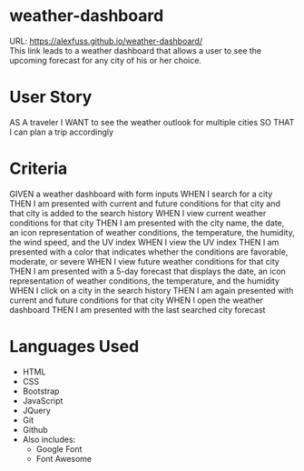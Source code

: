 # weather-dashboard
URL: https://alexfuss.github.io/weather-dashboard/  
This link leads to a weather dashboard that allows a user to see the upcoming forecast for any city of his or her choice. 

# User Story
AS A traveler
I WANT to see the weather outlook for multiple cities
SO THAT I can plan a trip accordingly


# Criteria
GIVEN a weather dashboard with form inputs
WHEN I search for a city
THEN I am presented with current and future conditions for that city and that city is added to the search history
WHEN I view current weather conditions for that city
THEN I am presented with the city name, the date, an icon representation of weather conditions, the temperature, the humidity, the wind speed, and the UV index
WHEN I view the UV index
THEN I am presented with a color that indicates whether the conditions are favorable, moderate, or severe
WHEN I view future weather conditions for that city
THEN I am presented with a 5-day forecast that displays the date, an icon representation of weather conditions, the temperature, and the humidity
WHEN I click on a city in the search history
THEN I am again presented with current and future conditions for that city
WHEN I open the weather dashboard
THEN I am presented with the last searched city forecast


# Languages Used
- HTML
- CSS
- Bootstrap
- JavaScript
- JQuery
- Git
- Github
- Also includes:
  - Google Font
  - Font Awesome
